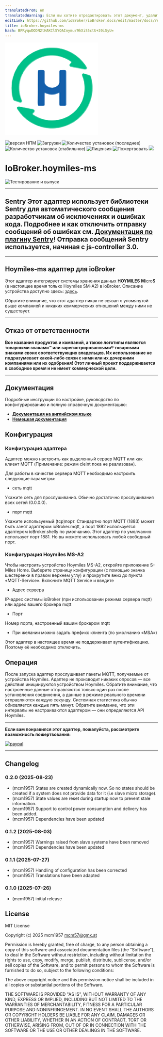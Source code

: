 ```yaml
---
translatedFrom: en
translatedWarning: Если вы хотите отредактировать этот документ, удалите поле «translationFrom», в противном случае этот документ будет снова автоматически переведен
editLink: https://github.com/ioBroker/ioBroker.docs/edit/master/docs/ru/adapterref/iobroker.hoymiles-ms/README.md
title: ioBroker.hoymiles-ms
hash: BPRyqwDODN2tHAKClSYQAInymu/9hXiS5ctU+20iSyU=
---
```

![Логотип](../../../en/adapterref/iobroker.hoymiles-ms/admin/hoymiles-ms.png)

![версия НПМ](http://img.shields.io/npm/v/iobroker.hoymiles-ms.svg)
![Загрузки](https://img.shields.io/npm/dm/iobroker.hoymiles-ms.svg)
![Количество установок (последнее)](http://iobroker.live/badges/hoymiles-ms-installed.svg)
![Количество установок (стабильное)](http://iobroker.live/badges/hoymiles-ms-stable.svg)
![Лицензия](https://img.shields.io/github/license/mcm4iob/ioBroker.hoymiles-ms?style=flat)
![Пожертвовать](https://img.shields.io/badge/paypal-donate%20|%20spenden-blue.svg)
![](https://img.shields.io/static/v1?label=Sponsor&message=%E2%9D%A4&logo=GitHub&color=%23fe8e86)

# IoBroker.hoymiles-ms
![Тестирование и выпуск](https://github.com/mcm4iob/ioBroker.hoymiles-ms/workflows/Test%20and%20Release/badge.svg)

**************************************************************************************************************

## Sentry **Этот адаптер использует библиотеки Sentry для автоматического сообщения разработчикам об исключениях и ошибках кода.** Подробнее и как отключить отправку сообщений об ошибках см. [Документация по плагину Sentry](https://github.com/ioBroker/plugin-sentry#plugin-sentry)! Отправка сообщений Sentry используется, начиная с js-controller 3.0.
**************************************************************************************************************

## Hoymiles-ms адаптер для ioBroker
Этот адаптер интегрирует системы хранения данных **HOYMILES** **M**icro**S** (в настоящее время только Hoymiles SM-A2) в ioBroker. Описание устройства доступно здесь: [здесь](https://www.hoymiles.com/de/products/micro-storage).

Обратите внимание, что этот адаптер никак не связан с упомянутой выше компанией и никаких коммерческих отношений между ними не существует.

**************************************************************************************************************

## Отказ от ответственности
**Все названия продуктов и компаний, а также логотипы являются товарными знаками™ или зарегистрированными® товарными знаками своих соответствующих владельцев. Их использование не подразумевает какой-либо связи с ними или их дочерними компаниями или их одобрения! Этот личный проект поддерживается в свободное время и не имеет коммерческой цели.**

**************************************************************************************************************

## Документация
Подробные инструкции по настройке, руководство по конфигурированию и полную справочную документацию:

- **[Документация на английском языке](doc/en/DOCUMENTATION_en.md)**
- **[Немецкая документация](doc/de/DOCUMENTATION_de.md)**

## Конфигурация
### Конфигурация адаптера
Адаптер можно настроить как выделенный сервер MQTT или как клиент MQTT (Примечание: режим cleint пока не реализован).

Для работы в качестве сервера MQTT необходимо настроить следующие параметры:

- сеть mqtt

Укажите сеть для прослушивания. Обычно достаточно прослушивания всех сетей (0.0.0.0).

- порт mqtt

Укажите используемый (tcp)порт. Стандартно порт MQTT (1883) может быть занят адаптером ioBroker.mqtt, а порт 1882 используется адаптером ioBroker.shelly по умолчанию. Этот адаптер по умолчанию использует порт 1881. Но вы можете использовать любой свободный порт.

### Конфигурация Hoymiles MS-A2
Чтобы настроить устройство Hoymiles MS-A2, откройте приложение S-Miles Home. Выберите страницу конфигурации (с помощью значка шестеренки в правом верхнем углу) и прокрутите вниз до пункта «MQTT-Service». Включите MQTT Service и введите

- Адрес сервера

IP-адрес системы ioBroker (при использовании режима сервера mqtt) или адрес вашего брокера mqtt

- Порт

Номер порта, настроенный вашим брокером mqtt

- При желании можно задать префикс клиента (по умолчанию «MSA»)

Этот адаптер в настоящее время не поддерживает аутентификацию. Поэтому её необходимо отключить.

## Операция
После запуска адаптер прослушивает пакеты MQTT, получаемые от устройства Hoymiles. Адаптер не производит никаких опросов — все действия инициируются устройством Hoymiles. Обратите внимание, что настроенные данные отправляются только один раз после установления соединения, а данные в режиме реального времени отправляются каждую секунду. Системная статистика обычно обновляется каждые пять минут. Обратите внимание, что эти интервалы не настраиваются адаптером — они определяются API Hoymiles.

**************************************************************************************************************

**Если вам понравился этот адаптер, пожалуйста, рассмотрите возможность пожертвования:**

[![paypal](https://www.paypalobjects.com/en_US/DK/i/btn/btn_donateCC_LG.gif)](https://paypal.me/mcm1957atIoBroker)

**************************************************************************************************************

## Changelog
<!--
    Placeholder for the next version (at the beginning of the line):
    ### **WORK IN PROGRESS**
-->
### 0.2.0 (2025-08-23)
* (mcm1957) States are created dynamically now. So no states should be created if a system does not provide data for it (i.e slave micro storage).
* (mcm1957) State values are reset during startup now to prevent stale information.
* (mcm1957) Support to control power consumption and delivery has been added.
* (mcm1957) Dependencies have been updated

### 0.1.2 (2025-08-03)
* (mcm1957) Warnings raised from slave systems have been removed
* (mcm1957) Dependencies have been updated

### 0.1.1 (2025-07-27)
* (mcm1957) Handling of configuration has been corrected
* (mcm1957) Translations have been adapted

### 0.1.0 (2025-07-26)
* (mcm1957) initial release

## License
MIT License

Copyright (c) 2025 mcm1957 <mcm57@gmx.at>

Permission is hereby granted, free of charge, to any person obtaining a copy
of this software and associated documentation files (the "Software"), to deal
in the Software without restriction, including without limitation the rights
to use, copy, modify, merge, publish, distribute, sublicense, and/or sell
copies of the Software, and to permit persons to whom the Software is
furnished to do so, subject to the following conditions:

The above copyright notice and this permission notice shall be included in all
copies or substantial portions of the Software.

THE SOFTWARE IS PROVIDED "AS IS", WITHOUT WARRANTY OF ANY KIND, EXPRESS OR
IMPLIED, INCLUDING BUT NOT LIMITED TO THE WARRANTIES OF MERCHANTABILITY,
FITNESS FOR A PARTICULAR PURPOSE AND NONINFRINGEMENT. IN NO EVENT SHALL THE
AUTHORS OR COPYRIGHT HOLDERS BE LIABLE FOR ANY CLAIM, DAMAGES OR OTHER
LIABILITY, WHETHER IN AN ACTION OF CONTRACT, TORT OR OTHERWISE, ARISING FROM,
OUT OF OR IN CONNECTION WITH THE SOFTWARE OR THE USE OR OTHER DEALINGS IN THE
SOFTWARE.